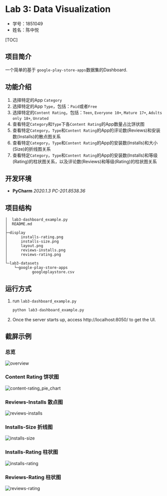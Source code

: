 # Lab 3: Data Visualization

* 学号：1851049
* 姓名：陈中悦



[TOC]

## 项目简介

一个简单的基于 `google-play-store-apps`数据集的Dashboard.



## 功能介绍

1. 选择特定的App `Category`
2. 选择特定的App `Type`，包括：`Paid`或者`Free`
3. 选择特定的`Content Rating`，包括：`Teen`, `Everyone 10+`, `Mature 17+`, `Adults only 18+`, `Unrated`
4. 查看特定`Category`和`Type`下各`Content Rating`的App数量占比饼状图
5. 查看特定`Category`，`Type`和`Content Rating`的App的评论数(Reviews)和安装数(Installs)的散点图关系
6. 查看特定`Category`，`Type`和`Content Rating`的App的安装数(Installs)和大小(Size)的折线图关系
7. 查看特定`Category`，`Type`和`Content Rating`的App的安装数(Installs)和等级(Rating)的柱状图关系，以及评论数(Reviews)和等级(Rating)的柱状图关系



## 开发环境

* **PyCharm** *2020.1.3  PC-201.8538.36*



## 项目结构

```
│  lab3-dashboard_example.py
│  README.md
│
├─display
│      installs-rating.png
│      installs-size.png
│      layout.png
│      reviews-installs.png
│      reviews-rating.png
│
└─lab3-datasets
    └─google-play-store-apps
            googleplaystore.csv
```



## 运行方式

1. run `lab3-dashboard_example.py`

   ```python
   python lab3-dashboard_example.py
   ```

2. Once the server starts up, access http://localhost:8050/ to get the UI.

   

## 截屏示例

### 总览

![overview](C:\Users\round\Desktop\人机交互\作业\HCI\Lab3\display\overview.png)





### Content Rating 饼状图

![content-rating_pie_chart](C:\Users\round\Desktop\人机交互\作业\HCI\Lab3\display\content-rating_pie_chart.png)



### Reviews-Installs 散点图

![reviews-installs](C:\Users\round\Desktop\人机交互\作业\HCI\Lab3\display\reviews-installs.png)



### Installs-Size 折线图

![installs-size](C:\Users\round\Desktop\人机交互\作业\HCI\Lab3\display\installs-size.png)



### Installs-Rating 柱状图

![installs-rating](C:\Users\round\Desktop\人机交互\作业\HCI\Lab3\display\installs-rating.png)



### Reviews-Rating 柱状图

![reviews-rating](C:\Users\round\Desktop\人机交互\作业\HCI\Lab3\display\reviews-rating.png)